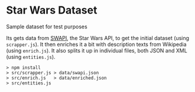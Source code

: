 # Star Wars Dataset

Sample dataset for test purposes

Its gets data from [SWAPI](http://swapi.co/), the Star Wars API, to get the
initial dataset (using `scrapper.js`).  It then enriches it a bit with
description texts from Wikipedia (using `enrich.js`).  It also splits it up in
individual files, both JSON and XML (using `entities.js`).

    > npm install
    > src/scrapper.js > data/swapi.json
    > src/enrich.js   > data/enriched.json
    > src/entities.js
